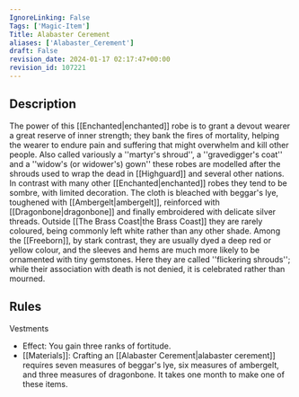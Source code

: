 ```yaml
---
IgnoreLinking: False
Tags: ['Magic-Item']
Title: Alabaster Cerement
aliases: ['Alabaster_Cerement']
draft: False
revision_date: 2024-01-17 02:17:47+00:00
revision_id: 107221
---
```


## Description
The power of this [[Enchanted|enchanted]] robe is to grant a devout wearer a great reserve of inner strength; they bank the fires of mortality, helping the wearer to endure pain and suffering that might overwhelm and kill other people. Also called variously a ''martyr's shroud'', a ''gravedigger's coat'' and a ''widow's (or widower's) gown'' these robes are modelled after the shrouds used to wrap the dead in [[Highguard]] and several other nations. 
In contrast with many other [[Enchanted|enchanted]] robes they tend to be sombre, with limited decoration. The cloth is bleached with beggar's lye, toughened with [[Ambergelt|ambergelt]], reinforced with [[Dragonbone|dragonbone]] and finally embroidered with delicate silver threads. Outside [[The Brass Coast|the Brass Coast]] they are rarely coloured, being commonly left white rather than any other shade. 
Among the [[Freeborn]], by stark contrast, they are usually dyed a deep red or yellow colour, and the sleeves and hems are much more likely to be ornamented with tiny gemstones. Here they are called ''flickering shrouds''; while their association with death is not denied, it is celebrated rather than mourned.
## Rules
Vestments
* Effect: You gain three ranks of fortitude.
* [[Materials]]: Crafting an [[Alabaster Cerement|alabaster cerement]] requires seven measures of beggar's lye, six measures of ambergelt, and three measures of dragonbone. It takes one month to make one of these items.